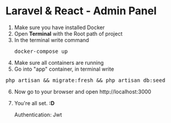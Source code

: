 # Laravel & React - Admin Panel

1. Make sure you have installed Docker
2. Open **Terminal** with the Root path of project
3. In the terminal write command <pre>docker-compose up</pre>
4. Make sure all containers are running
5. Go into "app" container, in terminal write
<pre>php artisan && migrate:fresh && php artisan db:seed</pre>
6. Now go to your browser and open http://localhost:3000
7. You're all set. **:D**

   Authentication: Jwt
   

